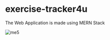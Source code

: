# exercise-tracker4u
The Web Application is made using MERN Stack

![me5](https://user-images.githubusercontent.com/84615076/181616944-45b3faaa-2ab4-44b2-af99-28cb1899eafc.PNG)
